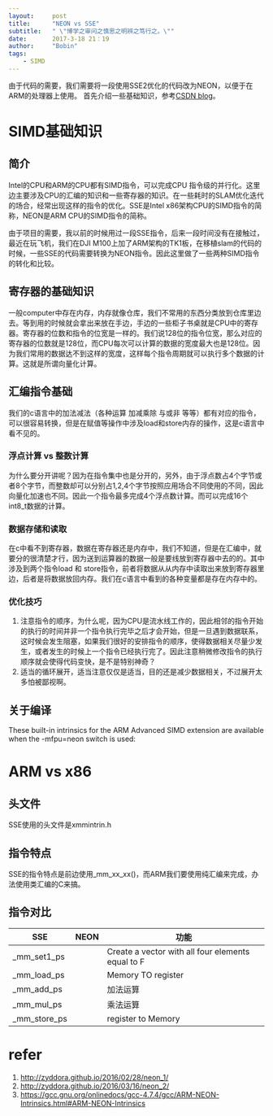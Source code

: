 ```yaml
---
layout:     post
title:      "NEON vs SSE"
subtitle:   " \"博学之审问之慎思之明辨之笃行之。\""
date:       2017-3-18 21：19
author:     "Bobin"
tags:
    - SIMD
---
```

由于代码的需要，我们需要将一段使用SSE2优化的代码改为NEON，以便于在ARM的处理器上使用。
首先介绍一些基础知识，参考[CSDN blog](http://blog.csdn.net/wendox/article/details/53393856)。
# SIMD基础知识
## 简介
Intel的CPU和ARM的CPU都有SIMD指令，可以完成CPU 指令级的并行化。这里边主要涉及CPU的汇编的知识和一些寄存器的知识。在一些耗时的SLAM优化迭代的场合，经常出现这样的指令的优化。SSE是Intel x86架构CPU的SIMD指令的简称，NEON是ARM CPU的SIMD指令的简称。

由于项目的需要，我以前的时候用过一段SSE指令，后来一段时间没有在接触过，最近在玩飞机，我们在DJI M100上加了ARM架构的TK1板，在移植slam的代码的时候，一些SSE的代码需要转换为NEON指令。因此这里做了一些两种SIMD指令的转化和比较。

## 寄存器的基础知识
一般computer中存在内存，内存就像仓库，我们不常用的东西分类放到仓库里边去。等到用的时候就会拿出来放在手边，手边的一些柜子书桌就是CPU中的寄存器。寄存器的位数和指令的位宽是一样的。我们说128位的指令位宽，那么对应的寄存器的位数就是128位，而CPU每次可以计算的数据的宽度最大也是128位。因为我们常用的数据达不到这样的宽度，这样每个指令周期就可以执行多个数据的计算。这就是所谓向量化计算。

## 汇编指令基础
我们的c语言中的加法减法（各种运算 加减乘除 与或非 等等）都有对应的指令，可以很容易转换，但是在赋值等操作中涉及load和store内存的操作，这是c语言中看不见的。
### 浮点计算 vs 整数计算
为什么要分开讲呢？因为在指令集中也是分开的，另外，由于浮点数占4个字节或者8个字节，而整数却可以分别占1,2,4个字节按照应用场合不同使用的不同，因此向量化加速也不同。因此一个指令最多完成4个浮点数计算。而可以完成16个int8_t数据的计算。

### 数据存储和读取
在c中看不到寄存器，数据在寄存器还是内存中，我们不知道，但是在汇编中，就要分的很清楚才行，因为送到运算器的数据一般是要线放到寄存器中去的的。其中涉及到两个指令load 和 store指令，前者将数据从从内存中读取出来放到寄存器里边，后者是将数据放回内存。我们在c语言中看到的各种变量都是存在内存中的。

### 优化技巧
1. 注意指令的顺序，为什么呢，因为CPU是流水线工作的，因此相邻的指令开始的执行的时间并非一个指令执行完毕之后才会开始，但是一旦遇到数据联系，这时候会发生阻塞，如果我们很好的安排指令的顺序，使得数据相关尽量少发生，或者发生的时候上一个指令已经执行完了。因此注意稍微修改指令的执行顺序就会使得代码变快，是不是特别神奇？
2. 适当的循环展开，适当注意仅仅是适当，目的还是减少数据相关，不过展开太多怕被鄙视啊。

## 关于编译
These built-in intrinsics for the ARM Advanced SIMD extension are available when the -mfpu=neon switch is used:

# ARM vs x86
## 头文件
SSE使用的头文件是xmmintrin.h
## 指令特点
SSE的指令特点是前边使用_mm_xx_xx()，而ARM我们要使用纯汇编来完成，办法使用类汇编的C来搞。

## 指令对比
|SSE | NEON |功能|
|----|---|---|
|_mm_set1_ps||Create a vector with all four elements equal to F
|_mm_load_ps||Memory TO register
|_mm_add_ps||加法运算
|_mm_mul_ps||乘法运算
|_mm_store_ps||register to Memory

# refer
1. http://zyddora.github.io/2016/02/28/neon_1/
2. http://zyddora.github.io/2016/03/16/neon_2/
3. https://gcc.gnu.org/onlinedocs/gcc-4.7.4/gcc/ARM-NEON-Intrinsics.html#ARM-NEON-Intrinsics
